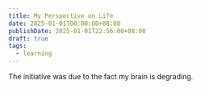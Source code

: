 ```yaml
---
title: My Perspective on Life
date: 2025-01-01T00:00:00+08:00
publishDate: 2025-01-01T22:56:00+08:00
draft: true
tags:
  - learning
---
```


The initiative was due to the fact my brain is degrading.